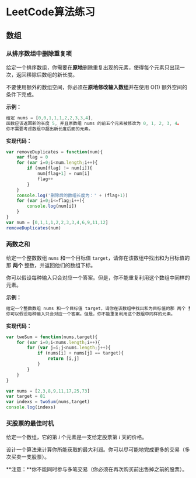 # LeetCode算法练习

## 数组

### 从排序数组中删除重复项

给定一个排序数组，你需要在**原地**删除重复出现的元素，使得每个元素只出现一次，返回移除后数组的新长度。

不要使用额外的数组空间，你必须在**原地修改输入数组**并在使用 O(1) 额外空间的条件下完成。

**示例：**

~~~JavaScript
给定 nums = [0,0,1,1,1,2,2,3,3,4],
函数应该返回新的长度 5, 并且原数组 nums 的前五个元素被修改为 0, 1, 2, 3, 4。
你不需要考虑数组中超出新长度后面的元素。
~~~

**实现代码：**

~~~javascript
var removeDuplicates = function(num){
    var flag = 0
    for (var i=0;i<num.length;i++){
        if (num[flag] != num[i]){
            num[flag+1] = num[i]
            flag++
        }
    }
    console.log('删除后的数组长度为：' + (flag+1))
    for (var i=0;i<=flag;i++){
        console.log(num[i])
    }
}
var num = [0,1,1,1,2,2,3,3,4,6,9,11,12]
removeDuplicates(num)
~~~

### 两数之和

给定一个整数数组 `nums` 和一个目标值 `target`，请你在该数组中找出和为目标值的那 **两个** 整数，并返回他们的数组下标。

你可以假设每种输入只会对应一个答案。但是，你不能重复利用这个数组中同样的元素。

**示例：**

~~~JavaScript
给定一个整数数组 nums 和一个目标值 target，请你在该数组中找出和为目标值的那 两个 整数，并返回他们的数组下标。
你可以假设每种输入只会对应一个答案。但是，你不能重复利用这个数组中同样的元素。
~~~

**实现代码：**

~~~javascript
var twoSum = function(nums,target){
    for (var i=0;i<nums.length;i++){
        for (var j=i;j<nums.length;j++){
            if (nums[i] + nums[j] == target){
                return [i,j]
            }
        }
    }
}

var nums = [2,3,8,9,11,17,25,73]
var target = 81
var indexs = twoSum(nums,target)
console.log(indexs)
~~~

### 买股票的最佳时机

给定一个数组，它的第 *i* 个元素是一支给定股票第 *i* 天的价格。

设计一个算法来计算你所能获取的最大利润。你可以尽可能地完成更多的交易（多次买卖一支股票）。

**注意：**你不能同时参与多笔交易（你必须在再次购买前出售掉之前的股票）。

